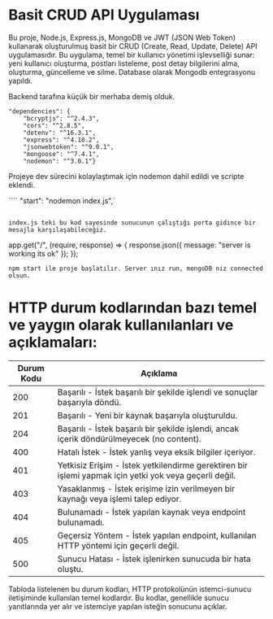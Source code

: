 # Basit CRUD API Uygulaması

Bu proje, Node.js, Express.js, MongoDB ve JWT (JSON Web Token) kullanarak oluşturulmuş basit bir CRUD (Create, Read, Update, Delete) API uygulamasıdır. Bu uygulama, temel bir kullanıcı yönetimi işlevselliği sunar: yeni kullanıcı oluşturma, postları listeleme, post detay bilgilerini alma, oluşturma, güncelleme ve silme. Database olarak Mongodb entegrasyonu yapıldı.

Backend tarafına küçük bir merhaba demiş olduk.

```
"dependencies": {
    "bcryptjs": "^2.4.3",
    "cors": "^2.8.5",
    "dotenv": "^16.3.1",
    "express": "^4.18.2",
    "jsonwebtoken": "^9.0.1",
    "mongoose": "^7.4.1",
    "nodemon": "^3.0.1"}
```

Projeye dev sürecini kolaylaştımak için nodemon dahil edildi ve scripte eklendi.

```` "start": "nodemon index.js",`

```

index.js teki bu kod sayesinde sunucunun çalıştığı porta gidince bir mesajla karşılaşabileceğiz.
```

app.get("/", (require, response) => {
response.json({ message: "server is working its ok" });
});

```
npm start ile proje başlatılır. Server ınız run, mongoDB niz connected olsun.

```

# HTTP durum kodlarından bazı temel ve yaygın olarak kullanılanları ve açıklamaları:

| Durum Kodu | Açıklama                                                                                              |
| ---------- | ----------------------------------------------------------------------------------------------------- |
| 200        | Başarılı - İstek başarılı bir şekilde işlendi ve sonuçlar başarıyla döndü.                            |
| 201        | Başarılı - Yeni bir kaynak başarıyla oluşturuldu.                                                     |
| 204        | Başarılı - İstek başarılı bir şekilde işlendi, ancak içerik döndürülmeyecek (no content).             |
| 400        | Hatalı İstek - İstek yanlış veya eksik bilgiler içeriyor.                                             |
| 401        | Yetkisiz Erişim - İstek yetkilendirme gerektiren bir işlemi yapmak için yetki yok veya geçerli değil. |
| 403        | Yasaklanmış - İstek erişime izin verilmeyen bir kaynağı veya işlemi talep ediyor.                     |
| 404        | Bulunamadı - İstek yapılan kaynak veya endpoint bulunamadı.                                           |
| 405        | Geçersiz Yöntem - İstek yapılan endpoint, kullanılan HTTP yöntemi için geçerli değil.                 |
| 500        | Sunucu Hatası - İstek işlenirken sunucuda bir hata oluştu.                                            |

Tabloda listelenen bu durum kodları, HTTP protokolünün istemci-sunucu iletişiminde kullanılan temel kodlardır. Bu kodlar, genellikle sunucu yanıtlarında yer alır ve istemciye yapılan isteğin sonucunu açıklar.
